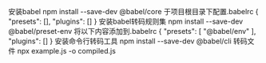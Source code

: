 安装babel
npm install --save-dev @babel/core
于项目根目录下配置.babelrc
{
 "presets": [],
 "plugins": []
}
安装babel转码规则集
npm install --save-dev @babel/preset-env
将以下内容添加到.babelrc
{
  "presets": [
   "@babel/env"
   ],
  "plugins": []
}
安装命令行转码工具
npm install --save-dev @babel/cli
转码文件
npx example.js -o compiled.js
